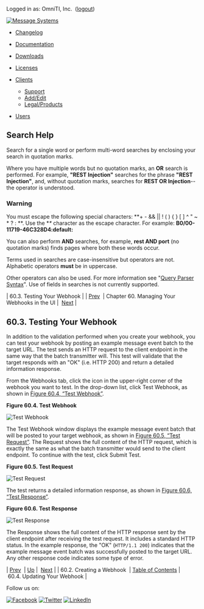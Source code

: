 Logged in as: OmniTI, Inc.  ([logout](https://support.messagesystems.com/logout.php))

[![Message Systems](https://support.messagesystems.com/images/ms-white205.png)](https://support.messagesystems.com/start.php) 

*   [Changelog](https://support.messagesystems.com/start.php?show=changelog)
*   [Documentation](https://support.messagesystems.com/docs/)
*   [Downloads](https://support.messagesystems.com/start.php)

*   [Licenses](https://support.messagesystems.com/license_summary.php)
*   <a href="">Clients</a>
    *   [Support](https://support.messagesystems.com/cs.php)
    *   [Add/Edit](https://support.messagesystems.com/edit_client.php)
    *   [Legal/Products](https://support.messagesystems.com/edit_products.php)
*   [Users](https://support.messagesystems.com/edit_customer.php)

## Search Help

Search for a single word or perform multi-word searches by enclosing your search in quotation marks.

Where you have multiple words but no quotation marks, an **OR** search is performed. For example, **"REST Injection"** searches for the phrase **"REST Injection"**, and, without quotation marks, searches for **REST OR Injection**--the operator is understood.

### Warning

You must escape the following special characters: **+ - && || ! ( ) { } [ ] ^ " ~ * ? : \**. Use the **\** character as the escape character. For example: **B0/00-11719-46C328D4\:default\:**

You can also perform **AND** searches, for example, **rest AND port** (no quotation marks) finds pages where both these words occur.

Terms used in searches are case-insensitive but operators are not. Alphabetic operators **must** be in uppercase.

Other operators can also be used. For more information see "[Query Parser Syntax](https://lucene.apache.org/core/old_versioned_docs/versions/3_0_0/queryparsersyntax.html)". Use of fields in searches is not currently supported.

| 60.3. Testing Your Webhook |
| [Prev](web-ui.webhooks.create.php)  | Chapter 60. Managing Your Webhooks in the UI |  [Next](web-ui.webhooks.update.php) |

## 60.3. Testing Your Webhook

In addition to the validation performed when you create your webhook, you can test your webhook by posting an example message event batch to the target URL. The test sends an HTTP request to the client endpoint in the same way that the batch transmitter will. This test will validate that the target responds with an "OK" (i.e. HTTP 200) and return a detailed information response.

From the Webhooks tab, click the icon in the upper-right corner of the webhook you want to test. In the drop-down list, click Test Webhook, as shown in [Figure 60.4, “Test Webhook”](web-ui.webhooks.test.php#figure_test_webhook "Figure 60.4. Test Webhook").

<a name="figure_test_webhook"></a>

**Figure 60.4. Test Webhook**

![Test Webhook](images/test_webhook.png)

The Test Webhook window displays the example message event batch that will be posted to your target webhook, as shown in [Figure 60.5, “Test Request”](web-ui.webhooks.test.php#figure_test_request "Figure 60.5. Test Request"). The Request shows the full content of the HTTP request, which is exactly the same as what the batch transmitter would send to the client endpoint. To continue with the test, click Submit Test.

<a name="figure_test_request"></a>

**Figure 60.5. Test Request**

![Test Request](images/test_request.png)

The test returns a detailed information response, as shown in [Figure 60.6, “Test Response”](web-ui.webhooks.test.php#figure_test_response "Figure 60.6. Test Response").

<a name="figure_test_response"></a>

**Figure 60.6. Test Response**

![Test Response](images/test_response.png)

The Response shows the full content of the HTTP response sent by the client endpoint after receiving the test request. It includes a standard HTTP status. In the example response, the "OK" (`HTTP/1.1 200`) indicates that the example message event batch was successfully posted to the target URL. Any other response code indicates some type of error.

| [Prev](web-ui.webhooks.create.php)  | [Up](web-ui.webhooks.php) |  [Next](web-ui.webhooks.update.php) |
| 60.2. Creating a Webhook  | [Table of Contents](index.php) |  60.4. Updating Your Webhook |

Follow us on:

[![Facebook](https://support.messagesystems.com/images/icon-facebook.png)](http://www.facebook.com/messagesystems) [![Twitter](https://support.messagesystems.com/images/icon-twitter.png)](http://twitter.com/#!/MessageSystems) [![LinkedIn](https://support.messagesystems.com/images/icon-linkedin.png)](http://www.linkedin.com/company/message-systems)